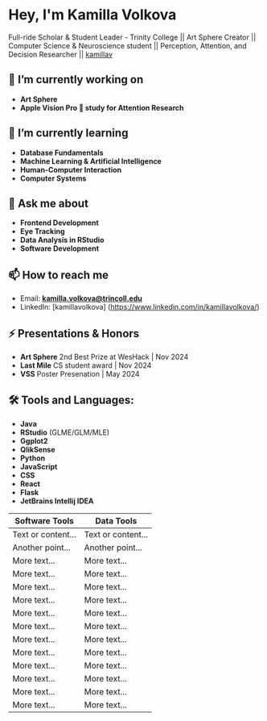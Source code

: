 # Hey, I'm Kamilla Volkova

Full-ride Scholar & Student Leader - Trinity College || Art Sphere Creator || Computer Science & Neuroscience student || Perception, Attention, and Decision Researcher || [kamillav](https://github.com/kamillav)

## 🔭 I’m currently working on
- **Art Sphere**
- **Apple Vision Pro 🍏 study for Attention Research**

## 🌱 I’m currently learning
- **Database Fundamentals**
- **Machine Learning & Artificial Intelligence**
- **Human-Computer Interaction**
- **Computer Systems**

## 💬 Ask me about
- **Frontend Development**
- **Eye Tracking**
- **Data Analysis in RStudio**
- **Software Development**

## 📫 How to reach me
- Email: **kamilla.volkova@trincoll.edu**
- LinkedIn: [kamillavolkova] (https://www.linkedin.com/in/kamillavolkova/)

## ⚡ Presentations & Honors
- **Art Sphere** 2nd Best Prize at WesHack | Nov 2024
- **Last Mile** CS student award | Nov 2024
- **VSS** Poster Presenation | May 2024 

## 🛠️ Tools and Languages:
- **Java**
- **RStudio** (GLME/GLM/MLE)
- **Ggplot2**
- **QlikSense**
- **Python**
- **JavaScript**
- **CSS**
- **React**
- **Flask**
- **JetBrains Intellij IDEA**

|   Software Tools   |     Data Tools     |
|--------------------|--------------------|
| Text or content... | Text or content... | 
| Another point...   | Another point...   | 
| More text...       | More text...       |
| More text...       | More text...       |
| More text...       | More text...       |
| More text...       | More text...       |
| More text...       | More text...       |
| More text...       | More text...       |
| More text...       | More text...       |
| More text...       | More text...       |
| More text...       | More text...       |
| More text...       | More text...       |
| More text...       | More text...       |
| More text...       | More text...       |

